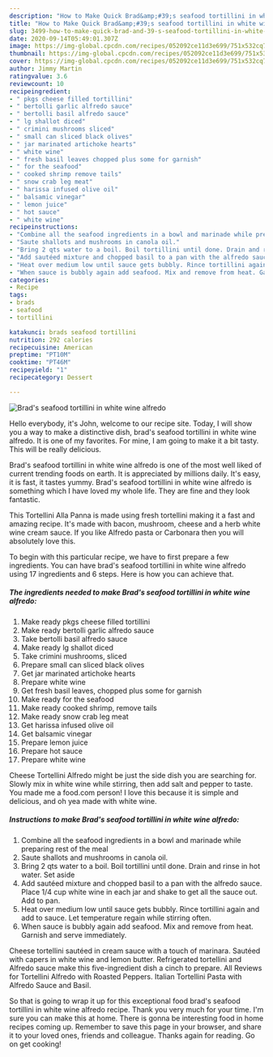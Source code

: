 ```yaml
---
description: "How to Make Quick Brad&amp;#39;s seafood tortillini in white wine alfredo"
title: "How to Make Quick Brad&amp;#39;s seafood tortillini in white wine alfredo"
slug: 3499-how-to-make-quick-brad-and-39-s-seafood-tortillini-in-white-wine-alfredo
date: 2020-09-14T05:49:01.307Z
image: https://img-global.cpcdn.com/recipes/052092ce11d3e699/751x532cq70/brads-seafood-tortillini-in-white-wine-alfredo-recipe-main-photo.jpg
thumbnail: https://img-global.cpcdn.com/recipes/052092ce11d3e699/751x532cq70/brads-seafood-tortillini-in-white-wine-alfredo-recipe-main-photo.jpg
cover: https://img-global.cpcdn.com/recipes/052092ce11d3e699/751x532cq70/brads-seafood-tortillini-in-white-wine-alfredo-recipe-main-photo.jpg
author: Jimmy Martin
ratingvalue: 3.6
reviewcount: 10
recipeingredient:
- " pkgs cheese filled tortillini"
- " bertolli garlic alfredo sauce"
- " bertolli basil alfredo sauce"
- " lg shallot diced"
- " crimini mushrooms sliced"
- " small can sliced black olives"
- " jar marinated artichoke hearts"
- " white wine"
- " fresh basil leaves chopped plus some for garnish"
- " for the seafood"
- " cooked shrimp remove tails"
- " snow crab leg meat"
- " harissa infused olive oil"
- " balsamic vinegar"
- " lemon juice"
- " hot sauce"
- " white wine"
recipeinstructions:
- "Combine all the seafood ingredients in a bowl and marinade while preparing rest of the meal"
- "Saute shallots and mushrooms in canola oil."
- "Bring 2 qts water to a boil. Boil tortillini until done. Drain and rinse in hot water. Set aside"
- "Add sautéed mixture and chopped basil to a pan with the alfredo sauce. Place 1/4 cup white wine in each jar and shake to get all the sauce out. Add to pan."
- "Heat over medium low until sauce gets bubbly. Rince tortillini again and add to sauce. Let temperature regain while stirring often."
- "When sauce is bubbly again add seafood. Mix and remove from heat. Garnish and serve immediately."
categories:
- Recipe
tags:
- brads
- seafood
- tortillini

katakunci: brads seafood tortillini 
nutrition: 292 calories
recipecuisine: American
preptime: "PT10M"
cooktime: "PT46M"
recipeyield: "1"
recipecategory: Dessert

---
```



![Brad&#39;s seafood tortillini in white wine alfredo](https://img-global.cpcdn.com/recipes/052092ce11d3e699/751x532cq70/brads-seafood-tortillini-in-white-wine-alfredo-recipe-main-photo.jpg)

Hello everybody, it's John, welcome to our recipe site. Today, I will show you a way to make a distinctive dish, brad&#39;s seafood tortillini in white wine alfredo. It is one of my favorites. For mine, I am going to make it a bit tasty. This will be really delicious.

Brad&#39;s seafood tortillini in white wine alfredo is one of the most well liked of current trending foods on earth. It is appreciated by millions daily. It's easy, it is fast, it tastes yummy. Brad&#39;s seafood tortillini in white wine alfredo is something which I have loved my whole life. They are fine and they look fantastic.

This Tortellini Alla Panna is made using fresh tortellini making it a fast and amazing recipe. It&#39;s made with bacon, mushroom, cheese and a herb white wine cream sauce. If you like Alfredo pasta or Carbonara then you will absolutely love this.


To begin with this particular recipe, we have to first prepare a few ingredients. You can have brad&#39;s seafood tortillini in white wine alfredo using 17 ingredients and 6 steps. Here is how you can achieve that.

<!--inarticleads1-->

##### The ingredients needed to make Brad&#39;s seafood tortillini in white wine alfredo:

1. Make ready  pkgs cheese filled tortillini
1. Make ready  bertolli garlic alfredo sauce
1. Take  bertolli basil alfredo sauce
1. Make ready  lg shallot diced
1. Take  crimini mushrooms, sliced
1. Prepare  small can sliced black olives
1. Get  jar marinated artichoke hearts
1. Prepare  white wine
1. Get  fresh basil leaves, chopped plus some for garnish
1. Make ready  for the seafood
1. Make ready  cooked shrimp, remove tails
1. Make ready  snow crab leg meat
1. Get  harissa infused olive oil
1. Get  balsamic vinegar
1. Prepare  lemon juice
1. Prepare  hot sauce
1. Prepare  white wine


Cheese Tortellini Alfredo might be just the side dish you are searching for. Slowly mix in white wine while stirring, then add salt and pepper to taste. You made me a food.com person! I love this because it is simple and delicious, and oh yea made with white wine. 

<!--inarticleads2-->

##### Instructions to make Brad&#39;s seafood tortillini in white wine alfredo:

1. Combine all the seafood ingredients in a bowl and marinade while preparing rest of the meal
1. Saute shallots and mushrooms in canola oil.
1. Bring 2 qts water to a boil. Boil tortillini until done. Drain and rinse in hot water. Set aside
1. Add sautéed mixture and chopped basil to a pan with the alfredo sauce. Place 1/4 cup white wine in each jar and shake to get all the sauce out. Add to pan.
1. Heat over medium low until sauce gets bubbly. Rince tortillini again and add to sauce. Let temperature regain while stirring often.
1. When sauce is bubbly again add seafood. Mix and remove from heat. Garnish and serve immediately.


Cheese tortellini sautéed in cream sauce with a touch of marinara. Sautéed with capers in white wine and lemon butter. Refrigerated tortellini and Alfredo sauce make this five-ingredient dish a cinch to prepare. All Reviews for Tortellini Alfredo with Roasted Peppers. Italian Tortellini Pasta with Alfredo Sauce and Basil. 

So that is going to wrap it up for this exceptional food brad&#39;s seafood tortillini in white wine alfredo recipe. Thank you very much for your time. I'm sure you can make this at home. There is gonna be interesting food in home recipes coming up. Remember to save this page in your browser, and share it to your loved ones, friends and colleague. Thanks again for reading. Go on get cooking!
